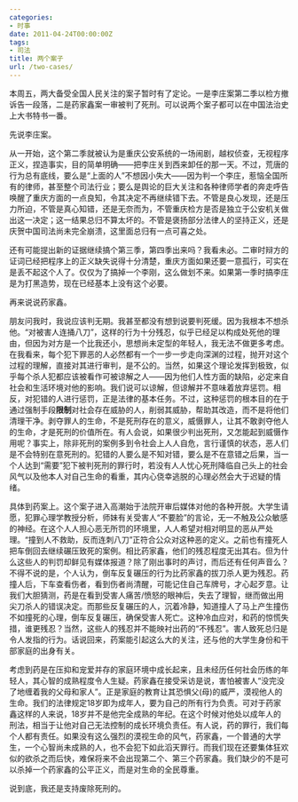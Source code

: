 ```yaml
---
categories:
- 时事
date: 2011-04-24T00:00:00Z
tags:
- 司法
title: 两个案子
url: /two-cases/
---
```


本周五，两大备受全国人民关注的案子暂时有了定论。一是李庄案第二季以检方撤诉告一段落，二是药家鑫案一审被判了死刑。可以说两个案子都可以在中国法治史上大书特书一番。

先说李庄案。

从一开始，这个第二季就被认为是重庆公安系统的一场闹剧，越权侦查，无视程序正义，捏造事实，目的简单明确——把李庄关到西来卸任的那一天。不过，荒唐的行为总有底线，要么是“上面的人”不想因小失大——因为判一个李庄，惹恼全国所有的律师，甚至整个司法行业；要么是舆论的巨大关注和各种律师学者的奔走呼告唤醒了重庆方面的一点良知，令其决定不再继续错下去。不管是良心发现，还是压力所迫，不管是真心知错，还是无奈而为，不管重庆检方是否是独立于公安机关做出这一决定；这一结果总归不算太坏的。不管是褒扬部分法律人的坚持正义，还是庆贺中国司法尚未完全崩溃，这里面总归有一点可喜之处。

还有可能提出新的证据继续搞个第三季，第四季出来吗？我看未必。二审时辩方的证词已经把程序上的正义缺失说得十分清楚，重庆方面如果还要一意孤行，可实在是丢不起这个人了。仅仅为了搞掉一个李刚，这么做划不来。如果第一季时搞李庄是为打黑造势，现在已经基本上没有这个必要。

再来说说药家鑫。

朋友问我时，我说应该判无期。我甚至都没有想到说要判死缓。因为我根本不想杀他。“对被害人连捅八刀”，这样的行为十分残忍，似乎已经足以构成处死他的理由，但因为对方是一个比我还小，思想尚未定型的年轻人，我无法不做更多考虑。在我看来，每个犯下罪恶的人必然都有一个一步一步走向深渊的过程，抛开对这个过程的理解，直接对其进行审判，是不公的。当然，如果这个理论发挥到极致，似乎每个杀人犯都应该被看作可被谅解之人——因为他们人性方面的缺陷，必定来自社会和生活环境对他的影响。我们说可以谅解，但谅解并不意味着放弃惩罚。相反，对犯错的人进行惩罚，正是法律的基本任务。不过，这种惩罚的根本目的在于通过强制手段**限制**对社会存在威胁的人，削弱其威胁，帮助其改造，而不是将他们清理干净。剥夺罪人的生命，不是死刑存在的意义，威慑罪人，让其不敢剥夺他人的生命，才是死刑的价值所在。有人会说，如果很少判出死刑，又怎能起到威慑作用呢？事实上，除非死刑的案例多到令社会上人人自危，言行谨慎的状态，恶人们是不会特别在意死刑的。犯错的人要么是不知对错，要么是不在意错之后果，当一个人达到“需要”犯下被判死刑的罪行时，若没有人人忧心死刑降临自己头上的社会风气以及他本人对自己生命的看重，其内心侥幸逃脱的心理必然会大于迟疑的情绪。

具体到药案上。这个案子进入高潮始于法院开审后媒体对他的各种开脱。大学生请愿，犯罪心理学教授分析，师妹有关受害人“不要脸”的言论，无一不触及公众敏感的神经。在这个人人担心恶无所罚的环境里，人人希望对相对明显的恶从严处理。“撞到人不救助，反而连刺八刀”正符合公众对这种恶的定义。之前也有撞死人把车倒回去继续碾压致死的案例。相比药家鑫，他们的残忍程度无出其右。但为什么这些人的判罚却鲜见有媒体报道？除了刚出事时的声讨，而后还有任何声音么？不得不说的是，个人认为，倒车反复碾压的行为比药家鑫的拔刀杀人更为残忍。药撞人后，下车查看伤者，看到伤者尚清醒，可能记住自己车牌号，才心起歹意。让我们大胆猜测，药是在看到受害人痛苦/愤怒的眼神后，失去了理智，继而做出用尖刀杀人的错误决定。而那些反复碾压的人，沉着冷静，知道撞人了马上产生撞伤不如撞死的心理，倒车反复碾压，确保受害人死亡。这种冷血应对，和药的惊慌失措，谁更残忍？当然，这些人的残忍并不能映衬出药的“不残忍”。害人致死总归是令人发指的行为。话说回来，药案能引起这么大的关注，还与他的大学生身份和干部家庭的出身有关。

考虑到药是在压抑和宠爱并存的家庭环境中成长起来，且未经历任何社会历练的年轻人，其心智的成熟程度令人生疑。药家鑫在接受采访是说，害怕被害人“没完没了地缠着我的父母和家人”。正是家庭的教育让其恐惧父(母)的威严，漠视他人的生命。我们的法律规定18岁即为成年人，要为自己的所有行为负责。可对于药家鑫这样的人来说，18岁并不是他完全成熟的年纪。在这个时候对他处以成年人的刑法，相当于让他对自己无法控制的成长环境负责任。有人说，药的罪行，我们每个人都有责任。如果没有这么强烈的漠视生命的风气，药家鑫，一个普通的大学生，一个心智尚未成熟的人，也不会犯下如此滔天罪行。而我们现在还要集体狂欢似的欲杀之而后快，难保将来不会出现第二个、第三个药家鑫。我们缺少的不是可以杀掉一个药家鑫的公平正义，而是对生命的全民尊重。

说到底，我还是支持废除死刑的。
